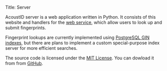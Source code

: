 Title: Server

AcoustID server is a web application written in Python. It consists of this
website and handlers for the [web service](/webservice), which allow users
to look up and submit fingerprints.

Fingerprint lookups are currently implemented using [PostgreSQL GIN indexes][gin],
but there are plans to implement a custom special-purpose index server for
more efficient searches.

The source code is licensed under the [MIT License][mit]. You can dowload it
from from [GitHub][gh].

[mit]: http://creativecommons.org/licenses/MIT/
[gh]: https://github.com/acoustid/acoustid-server
[gin]: http://developer.postgresql.org/pgdocs/postgres/gin.html
[bb-index]: https://github.com/acoustid/acoustid-index

